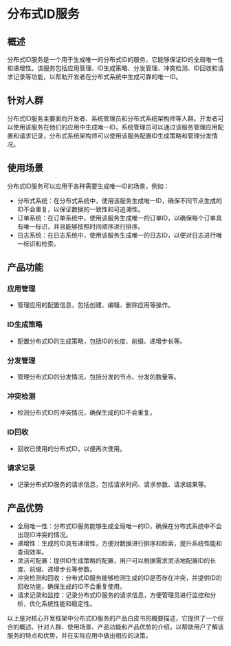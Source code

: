 # 分布式ID服务

## 概述
分布式ID服务是一个用于生成唯一的分布式ID的服务，它能够保证ID的全局唯一性和递增性。该服务包括应用管理、ID生成策略、分发管理、冲突检测、ID回收和请求记录等功能，以帮助开发者在分布式系统中生成可靠的唯一ID。

## 针对人群
分布式ID服务主要面向开发者、系统管理员和分布式系统架构师等人群。开发者可以使用该服务在他们的应用中生成唯一ID，系统管理员可以通过该服务管理应用配置和请求记录，分布式系统架构师可以使用该服务配置ID生成策略和管理分发情况。

## 使用场景
分布式ID服务可以应用于各种需要生成唯一ID的场景，例如：
- 分布式系统：在分布式系统中，使用该服务生成唯一ID，确保不同节点生成的ID不会重复，以保证数据的一致性和可追溯性。
- 订单系统：在订单系统中，使用该服务生成唯一的订单ID，以确保每个订单具有唯一标识，并且能够按照时间顺序进行排序。
- 日志系统：在日志系统中，使用该服务生成唯一的日志ID，以便对日志进行唯一标识和检索。

## 产品功能
### 应用管理
- 管理应用的配置信息，包括创建、编辑、删除应用等操作。

### ID生成策略
- 配置分布式ID的生成策略，包括ID的长度、前缀、递增步长等。

### 分发管理
- 管理分布式ID的分发情况，包括分发的节点、分发的数量等。

### 冲突检测
- 检测分布式ID的冲突情况，确保生成的ID不会重复。

### ID回收
- 回收已使用的分布式ID，以便再次使用。

### 请求记录
- 记录分布式ID服务的请求信息，包括请求时间、请求参数、请求结果等。

## 产品优势
- 全局唯一性：分布式ID服务能够生成全局唯一的ID，确保在分布式系统中不会出现ID冲突的情况。
- 递增性：生成的ID具有递增性，方便对数据进行排序和检索，提升系统性能和查询效率。
- 灵活可配置：提供ID生成策略的配置，用户可以根据需求灵活地配置ID的长度、前缀、递增步长等参数。
- 冲突检测和回收：分布式ID服务能够检测生成的ID是否存在冲突，并提供ID的回收功能，确保生成的ID不会重复使用。
- 请求记录和监控：记录分布式ID服务的请求信息，方便管理员进行监控和分析，优化系统性能和稳定性。

以上是对核心开发框架中分布式ID服务的产品白皮书的概要描述，它提供了一个综合的概述、针对人群、使用场景、产品功能和产品优势的介绍，以帮助用户了解该服务的特点和优势，并在实际应用中做出相应的决策。